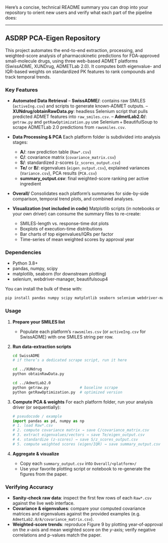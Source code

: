 Here’s a concise, technical README summary you can drop into your repository to orient new users and verify what each part of the pipeline does:

---

## ASDRP PCA‐Eigen Repository

This project automates the end-to-end extraction, processing, and weighted-score analysis of pharmacokinetic predictions for FDA-approved small-molecule drugs, using three web-based ADMET platforms (SwissADME, XUNDrug, ADMETLab 2.0). It computes both eigenvalue- and IQR-based weights on standardized PK features to rank compounds and track temporal trends.

### Key Features

* **Automated Data Retrieval**
  – **SwissADME/**: contains raw SMILES (`activeIng.csv`) and scripts to generate known-ADMET outputs.
  – **XUNdrug/obtainRawData.py**: headless Selenium script that pulls predicted ADMET features into `raw_smiles.csv`.
  – **AdmetLab2.0/**: `getraw.py` and `getRawOptimization.py` use Selenium + BeautifulSoup to scrape ADMETLab 2.0 predictions from `rawsmiles.csv`.

* **Data Processing & PCA**
  Each platform folder is subdivided into analysis stages:

  * **A/**: raw prediction table (`Raw*.csv`)
  * **C/**: covariance matrix (`covariance_matrix.csv`)
  * **S/**: standardized z-scores (`z_scores_output.csv`)
  * **Te/** or **B/**: eigenvalues (`eigen_output.csv`), explained variances (`Variance.csv`), PCA results (`PCA.csv`)
  * **summary\_output.csv**: final weighted-score ranking per active ingredient

* **Overall/**
  Consolidates each platform’s summaries for side-by-side comparison, temporal trend plots, and combined analyses.

* **Visualization (not included in code)**
  Matplotlib scripts (in notebooks or your own driver) can consume the summary files to re-create:

  * SMILES-length vs. response-time dot plots
  * Boxplots of execution-time distributions
  * Bar charts of top eigenvalues/IQRs per factor
  * Time-series of mean weighted scores by approval year

### Dependencies

* Python 3.8+
* pandas, numpy, scipy
* matplotlib, seaborn (for downstream plotting)
* selenium, webdriver-manager, beautifulsoup4

You can install the bulk of these with:

```bash
pip install pandas numpy scipy matplotlib seaborn selenium webdriver-manager beautifulsoup4
```

### Usage

1. **Prepare your SMILES list**

   * Populate each platform’s `rawsmiles.csv` (or `activeIng.csv` for SwissADME) with one SMILES string per row.

2. **Run data-extraction scripts**

   ```bash
   cd SwissADME
   # if there’s a dedicated scrape script, run it here

   cd ../XUNdrug
   python obtainRawData.py

   cd ../AdmetLab2.0
   python getraw.py              # baseline scrape
   python getRawOptimization.py  # optimized version
   ```

3. **Compute PCA & weights**
   For each platform folder, run your analysis driver (or sequentially):

   ```python
   # pseudocode / example
   import pandas as pd, numpy as np
   # 1. load Raw*.csv
   # 2. compute covariance matrix → save C/covariance_matrix.csv
   # 3. extract eigenvalues/vectors → save Te/eigen_output.csv
   # 4. standardize (z-scores) → save S/z_scores_output.csv
   # 5. compute weighted scores (eigen/IQR) → save summary_output.csv
   ```

4. **Aggregate & visualize**

   * Copy each `summary_output.csv` into `Overall/<platform>/`
   * Use your favorite plotting script or notebook to re-generate the figures from the paper.

### Verifying Accuracy

* **Sanity‐check raw data**: inspect the first few rows of each `Raw*.csv` against the live web interface.
* **Covariance & eigenvalues**: compare your computed covariance matrices and eigenvalues against the provided examples (e.g. `AdmetLab2.0/A/covariance_matrix.csv`).
* **Weighted‐score trends**: reproduce Figure 9 by plotting year‐of‐approval on the *x*-axis and mean weighted score on the *y*-axis; verify negative correlations and p-values match the paper.


